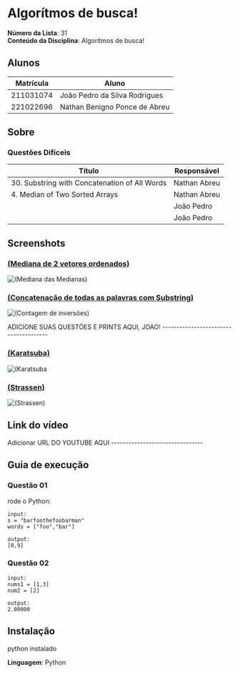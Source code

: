 # Algorítmos de busca!

**Número da Lista**: 31<br>
**Conteúdo da Disciplina**: Algorítmos de busca!<br>

## Alunos
|Matrícula | Aluno |
| -- | -- |
| 211031074 | João Pedro da Silva Rodrigues |
| 221022696 | Nathan Benigno Ponce de Abreu |

## Sobre 

### Questões Difíceis
| Título | Responsável | 
| -- | -- | 
| 30. Substring with Concatenation of All Words | Nathan Abreu | 
| 4. Median of Two Sorted Arrays  | Nathan Abreu | 
|  | João Pedro | 
|  | João Pedro | 


## Screenshots
### [(Mediana de 2 vetores ordenados)](https://leetcode.com/problems/median-of-two-sorted-arrays/)

![(Mediana das Medianas)](img/4-Median.png)

### [ (Concatenação de todas as palavras com Substring)](https://leetcode.com/problems/substring-with-concatenation-of-all-words/description/)

![ (Contagem de inversões)](img/30-Substring.png)

ADICIONE SUAS QUESTÕES E PRINTS AQUI, JOAO! --------------------------------------

### [(Karatsuba)](https://leetcode.com/problems/multiply-strings/description/)

![(Karatsuba](img/Karatsuba.PNG)

### [(Strassen)](https://leetcode.com/problems/scramble-string/description/)

![ (Strassen)](img/Strassen.PNG)


## Link do vídeo

Adicionar URL DO YOUTUBE AQUI --------------------------------


## Guia de execução

### Questão 01

rode o Python:

```
input: 
s = "barfoothefoobarman"
words = ["foo","bar"]

output: 
[0,9]

```

### Questão 02


```
input: 
nums1 = [1,3]
num2 = [2]

output:
2.00000

```

## Instalação 
python instalado

**Linguagem**: Python <br>